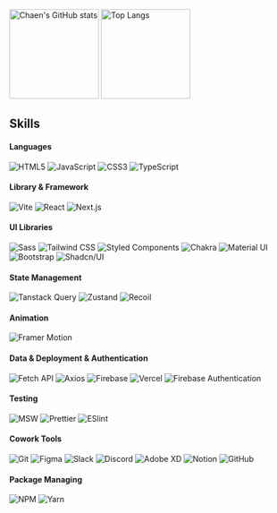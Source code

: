 <div>
  <img src="https://github-readme-stats.vercel.app/api?username=pcwadarong&show_icons=true&theme=buefy" alt="Chaen's GitHub stats" height="160" />
  <img src="https://github-readme-stats.vercel.app/api/top-langs/?username=pcwadarong&layout=compact&theme=buefy" alt="Top Langs" height="160" />
</div>

## Skills

#### Languages

<!-- Python C -->
<div>
  <img src="https://img.shields.io/badge/HTML5-FFCDDC?style=flat&logo=html5&logoColor=black" alt="HTML5"/>
  <img src="https://img.shields.io/badge/JavaScript-FFCDDC?style=flat&logo=javascript&logoColor=black" alt="JavaScript"/>
  <img src="https://img.shields.io/badge/CSS3-FFCDDC?style=flat&logo=css3&logoColor=black" alt="CSS3"/>
  <img src="https://img.shields.io/badge/Typescript-FFCDDC?style=flat&logo=typescript&logoColor=black" alt="TypeScript"/>
</div>

#### Library & Framework

<div>
  <img src="https://img.shields.io/badge/Vite-E6CDFF?style=flat&logo=vite&logoColor=black" alt="Vite"/>
  <img src="https://img.shields.io/badge/React-E6CDFF?style=flat&logo=react&logoColor=black" alt="React"/>
  <img src="https://img.shields.io/badge/Next.js-E6CDFF?style=flat&logo=nextdotjs&logoColor=black" alt="Next.js"/>
  <!-- <img src="https://img.shields.io/badge/Three.js-E6CDFF?style=flat&logo=threedotjs&logoColor=black" alt="Three.js"/> -->
</div>

#### UI Libraries

<!-- Styled Components, Emotion -->

<div>
 <img src="https://img.shields.io/badge/Sass-CDE1FF?logo=sass&logoColor=black&style=flat" alt="Sass"/>
  <img src="https://img.shields.io/badge/Tailwind CSS-CDE1FF?style=flat&logo=tailwindcss&logoColor=black" alt="Tailwind CSS"/>
  <img src="https://img.shields.io/badge/Styled Components-CDE1FF?logo=styledComponents&logoColor=black&style=flat" alt="Styled Components"/>
  <img src="https://img.shields.io/badge/Chakra-CDE1FF?logo=chakraUi&logoColor=black&style=flat" alt="Chakra"/>
  <img src="https://img.shields.io/badge/Material UI-CDE1FF?style=flat&logo=mui&logoColor=black" alt="Material UI"/>
  <img src="https://img.shields.io/badge/Bootstrap-CDE1FF?style=flat&logo=bootstrap&logoColor=black" alt="Bootstrap"/>
  <img src="https://img.shields.io/badge/shadcn/ui-CDE1FF?style=flat&logo=shadcn/ui&logoColor=black" alt="Shadcn/UI"/>
</div>

<!-- ### App

<div>
  <img src="https://img.shields.io/badge/Flutter-02569B?style=flat&logo=flutter&logoColor=black" alt="Flutter"/>
  <img src="https://img.shields.io/badge/React Native-20232A?style=flat&logo=react&logoColor=61DAFB" alt="React Native"/>
  <img src="https://img.shields.io/badge/Expo-000020?style=flat&logo=expo&logoColor=black" alt="Expo"/>
</div> -->

#### State Management

<div>
  <!-- <img src="https://img.shields.io/badge/👻 Jotai-D1F4EF?style=flat&logo=none&logoColor=black" alt="Jotai"/> -->
  <img src="https://img.shields.io/badge/Tanstack Query-D1F4EF?style=flat&logo=reactquery&logoColor=black" alt="Tanstack Query"/>
  <img src="https://img.shields.io/badge/🐻 Zustand-D1F4EF?style=flat&logo=none&logoColor=black" alt="Zustand"/>
  <img src="https://img.shields.io/badge/Recoil-D1F4EF?style=flat&logo=recoil&logoColor=black" alt="Recoil"/>
</div>

#### Animation

<div>
<!-- <img src="https://img.shields.io/badge/GSAP-E2F4D1?style=flat&logo=greensock&logoColor=black" alt="GSAP"/>
<img src="https://img.shields.io/badge/React Spring-E2F4D1?style=flat&logo=react&logoColor=black" alt="React Spring"/> -->
  <img src="https://img.shields.io/badge/Framer Motion-E2F4D1?style=flat&logo=framer&logoColor=black" alt="Framer Motion"/>
</div>

#### Data & Deployment & Authentication

<div>
<!--   <img src="https://img.shields.io/badge/GraphQL-FEFCD7?style=flat&logo=graphql&logoColor=black" alt="GraphQL"/>
  <img src="https://img.shields.io/badge/REST API-FEFCD7?style=flat&logo=iCloud&logoColor=black" alt="REST API"/>
 <img src="https://img.shields.io/badge/OAuth-FEFCD7?style=flat&logo=oauth&logoColor=black" alt="OAuth"/>
 <img src="https://img.shields.io/badge/JWT-FEFCD7?style=flat&logo=JSON Web Tokens&logoColor=black" alt="JWT"/>
<img src="https://img.shields.io/badge/NextAuth-FEFCD7?style=flat&logo=nextdotjs&logoColor=black" alt="NextAuth"/> -->
  <img src="https://img.shields.io/badge/Fetch API-FEFCD7?style=flat&logo=iCloud&logoColor=black" alt="Fetch API"/>
  <img src="https://img.shields.io/badge/Axios-FEFCD7?style=flat&logo=axios&logoColor=black" alt="Axios"/>
 <img src="https://img.shields.io/badge/Firebase-FEFCD7?style=flat&logo=firebase&logoColor=black" alt="Firebase"/>
  <img src="https://img.shields.io/badge/Vercel-FEFCD7?style=flat&logo=vercel&logoColor=black" alt="Vercel"/>
 <img src="https://img.shields.io/badge/Firebase Authentication-FEFCD7?style=flat&logo=firebase&logoColor=black" alt="Firebase Authentication"/>
</div>

#### Testing

<!-- 
정적 테스트 (실행 x 테스트) - eslint, prettier
유닛 테스트 (단독 환경에서 테스트) - Jest, react testing library, mocha(백엔드), jasmin(백엔드)
통합 테스트 (여러 개의 모듈을 연결하고 테스트 / ui, api 상호작용 / ui 변경)
E2E 테스트 (실제 사용자 환경 테스트) -  Cypress(고전), Playwright

Vite를 쓸 경우 jest 대신 vitest
storybook은 공통 컴포넌트를 개발하고 올려두는 역할, 문서와 함께 정리
 -->

<div>
  <!-- <img src="https://img.shields.io/badge/Jest-FED7F3?style=flat&logo=jest&logoColor=black" alt="Jest"/>
  <img src="https://img.shields.io/badge/React Testing Library-FED7F3?style=flat&logo=testinglibrary&logoColor=black" alt="React Testing Library"/> -->
  <img src="https://img.shields.io/badge/MSW-FED7F3?style=flat&logo=mockServiceWorker&logoColor=black" alt="MSW"/>
  <img src="https://img.shields.io/badge/Prettier-FED7F3?style=flat&logo=prettier&logoColor=black" alt="Prettier"/>
  <img src="https://img.shields.io/badge/Eslint-FED7F3?style=flat&logo=eslint&logoColor=black" alt="ESlint"/>

</div>

#### Cowork Tools

<div>
<!--   <img src="https://img.shields.io/badge/Storybook-D8EFFF?style=flat&logo=storybook&logoColor=black" alt="Storybook"/> -->
  <img src="https://img.shields.io/badge/Git-D8EFFF?style=flat&logo=git&logoColor=black" alt="Git"/>
  <img src="https://img.shields.io/badge/Figma-D8EFFF?style=flat&logo=Figma&logoColor=black" alt="Figma"/>
  <img src="https://img.shields.io/badge/Slack-D8EFFF?style=flat&logo=Slack&logoColor=black" alt="Slack"/>
  <img src="https://img.shields.io/badge/Discord-D8EFFF?style=flat&logo=Discord&logoColor=black" alt="Discord"/>
  <img src="https://img.shields.io/badge/Adobe XD-D8EFFF?style=flat&logo=adobexd&logoColor=black" alt="Adobe XD"/>
  <img src="https://img.shields.io/badge/Notion-D8EFFF?style=flat&logo=Notion&logoColor=black" alt="Notion"/>
  <img src="https://img.shields.io/badge/GitHub-D8EFFF?style=flat&logo=GitHub&logoColor=black" alt="GitHub"/>
</div>

#### Package Managing

<div>
  <img src="https://img.shields.io/badge/NPM-EAFED7?style=flat&logo=npm&logoColor=black" alt="NPM"/>
  <!-- <img src="https://img.shields.io/badge/PNPM-EAFED7?style=flat&logo=pnpm&logoColor=black" alt="PNPM"/> -->
  <img src="https://img.shields.io/badge/Yarn-EAFED7?style=flat&logo=yarn&logoColor=black" alt="Yarn"/>
</div>

